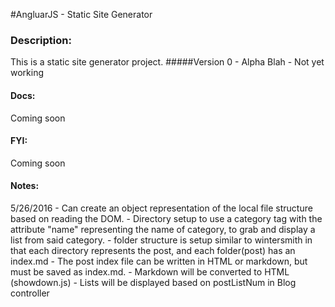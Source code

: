 #AngluarJS - Static Site Generator

### Description:
This is a static site generator project.
#####Version 0 - Alpha Blah - Not yet working

#### Docs:
  Coming soon
  
#### FYI:
  Coming soon
  
  
#### Notes: 
  5/26/2016 
    - Can create an object representation of the local file structure based on reading the DOM.
    - Directory setup to use a category tag with the attribute "name" representing the name of category, to grab and display a list from said category.
    - folder structure is setup similar to wintersmith in that each directory represents the post, and each folder(post) has an index.md
    - The post index file can be written in HTML or markdown, but must be saved as index.md.
    - Markdown will be converted to HTML (showdown.js)
    - Lists will be displayed based on postListNum in Blog controller
    
